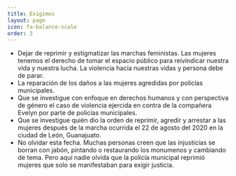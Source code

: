 ```yaml
---
title: Exigimos
layout: page
icon: fa-balance-scale
order: 3
---
```

- Dejar de reprimir y estigmatizar las marchas feministas. Las mujeres tenemos el derecho de tomar el espacio público para reivindicar nuestra vida y nuestra lucha. La violencia hacía nuestras vidas y persona debe de parar.
- La reparación de los daños a las mujeres agredidas por policías municipales.
- Que se investigue con enfoque en derechos humanos y con perspectiva de género el caso de violencia ejercida en contra de la compañera Evelyn por parte de policías municipales.
- Que se investigue quién dio la orden de reprimir, agredir y arrestar a las mujeres después de la marcha ocurrida el 22 de agosto del 2020 en la ciudad de León, Guanajuato.
- No olvidar esta fecha. Muchas personas creen que las injusticias se borran con jabón, pintando o restaurando los monumenos y cambiando de tema. Pero aquí nadie olvida que la policía municipal reprimió mujeres que solo se manifestaban para exigir justicia.

